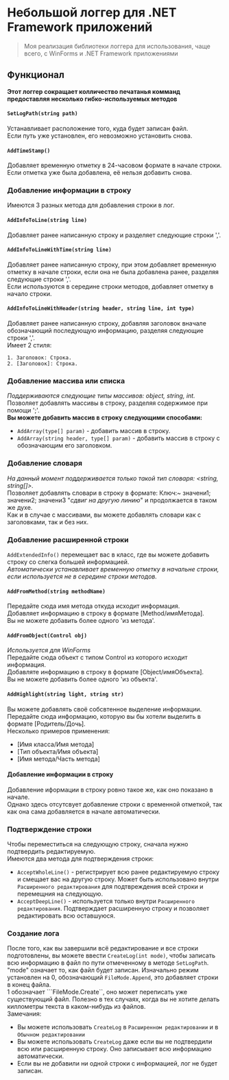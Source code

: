# Небольшой логгер для .NET Framework приложений
> Моя реализация библиотеки логгера для использования, чаще всего, с WinForms и .NET Framework приложениями
## Функционал
**Этот логгер сокращает колличество печатанья комманд предоставляя несколько гибко-используемых методов**
#### ```SetLogPath(string path)```
Устанавливает расположение того, куда будет записан файл.  
Если путь уже установлен, его невозможно установить снова.  
#### ```AddTimeStamp()```
Добавляет временную отметку в 24-часовом формате в начале строки.  
Если отметка уже была добавлена, её нельзя добавить снова.  
### Добавление информации в строку
Имеются 3 разных метода для добавления строки в лог.  
#### ```AddInfoToLine(string line)```
Добавляет ранее написанную строку и разделяет следующие строки ','.  
#### ```AddInfoToLineWithTime(string line)```
Добавляет ранее написанную строку, при этом добавляет временную отметку в начале строки, если она не была добавлена ранее, разделяя следующие строки ','.  
Если используются в середине строки методов, добавляет отметку в начало строки.
#### ```AddInfoToLineWithHeader(string header, string line, int type)```
Добавляет ранее написанную строку, добавляя заголовок вначале обозначающий последующую информацию, разделяя следующие строки ','.  
Имеет 2 стиля:  
```
1. Заголовок: Строка.
2. [Заголовок]: Строка.
```
### Добавление массива или списка
*Поддерживаются следующие типы массивов: object, string, int.*  
Позволяет добавлять массивы в строку, разделяя содержимое при помощи ';'.  
**Вы можете добавить массив в строку следующими способами:**  
- ```AddArray(type[] param)``` - добавить массив в строку.  
- ```AddArray(string header, type[] param)``` - добавить массив в строку с обозначающим его заголовком.  
### Добавление словаря
*На данный момент поддерживается только такой тип словаря: <string, string[]>.*  
Позволяет добавлять словари в строку в формате: Ключ:~ значени1; значени2; значени3 "*сдвиг на другую линию*" и продолжается в таком же духе.  
Как и в случае с массивами, вы можете добавлять словари как с заголовками, так и без них.  
### Добавление расширенной строки
```AddExtendedInfo()``` перемещает вас в класс, где вы можете добавить строку со слегка большей информацией.  
*Автоматически устанавливает временную отметку в начальне строки, если используется не в середине строки методов.*  
#### ```AddFromMethod(string methodName)```
Передайте сюда имя метода откуда исходит информация.  
Добавляет информацию в строку в формате [Method/имяМетода].  
Вы не можете добавить более одного 'из метода'.  
#### ```AddFromObject(Control obj)```
*Используется для WinForms*  
Передайте сюда объект с типом Control из которого исходит информация.  
Добавляте информацию в строку в формате [Object/имяОбъекта].  
Вы не можете добавить более одного 'из объекта'.  
#### ```AddHighlight(string light, string str)```
Вы можете добавлять своё собсвтенное выделение информации.  
Передайте сюда информацию, которую вы бы хотели выделить в формате [Родитель/Дочь].  
Несколько примеров применения:  
- [Имя класса/Имя метода]
- [Тип объекта/Имя объекта]
- [Имя метода/Часть метода]
#### Добавление информации в строку
Добавление иформации в строку ровно такое же, как оно показано в начале.  
Однако здесь отсутсвует добавление строки с временной отметкой, так как она сама добавляется в начале автоматически.
### Подтверждение строки
Чтобы переместиться на следующую строку, сначала нужно подтвердить редактируемую.  
Имеются два метода для подтверждения строки: 
- ```AcceptWholeLine()``` - регистрирует всю ранее редактируемую строку и смещает вас на другую строку. Может быть использовано внутри ```Расширенного редактирования``` для подтвреждения всей строки и перемещния на следующую.  
- ```AcceptDeepLine()``` - используется только внутри ```Расширенного редактирования```. Подтверждает расширенную строку и позволяет редактировать всю оставшуюся.  
### Создание лога
После того, как вы завершили всё редактирование и все строки подготовлены, вы можете ввести ```CreateLog(int mode)```, чтобы записать всю информацию в файл по пути отмеченному в методе ```SetLogPath```.  
"mode" означает то, как файл будет записан. Изначально режим установлен на 0, обозначающий ```FileMode.Append```, это добавляет строки в конец файла.  
1 обозначает ```FileMode.Create``, оно может переписать уже существующий файл. Полезно в тех случаях, когда вы не хотите делать киллометры текста в каком-нибудь из файлов.  
Замечания:
- Вы можете использовать ```CreateLog``` в ```Расширенном редактировании``` и в ```Обычном редактировании```  
- Вы можете использовать ```CreateLog``` даже если вы не подтвердили всю или расширенную строку. Оно записывает всю информацию автоматически.  
- Если вы не добавили ни одной строки с информацией, лог не будет записан.
